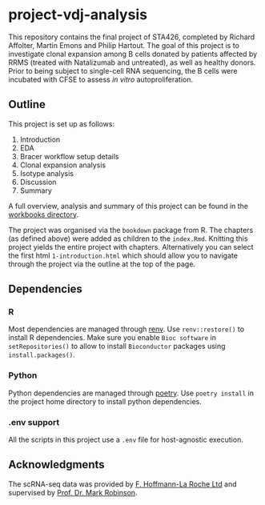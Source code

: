 # project-vdj-analysis
This repository contains the final project of STA426, completed by Richard Affolter, Martin
Emons and Philip Hartout. The goal of this project is to investigate clonal
expansion among B cells donated by patients affected by RRMS (treated with
Natalizumab and untreated), as well as healthy donors. Prior to being subject to
single-cell RNA sequencing, the B cells were incubated with CFSE to assess _in
vitro_ autoproliferation.

## Outline
This project is set up as follows:

1. Introduction
2. EDA
3. Bracer workflow setup details
4. Clonal expansion analysis
5. Isotype analysis
6. Discussion
7. Summary

A full overview, analysis and summary of this project can be found in the [workbooks  directory](/workbooks/).

The project was organised via the `bookdown` package from R. The chapters (as defined above) were added as children to the `index.Rmd`. Knitting this project yields the entire project with chapters. Alternatively you can select the first html `1-introduction.html` which should allow you to navigate through the project via the outline at the top of the page.

## Dependencies

### R
Most dependencies are managed through [renv](https://rstudio.github.io/renv). Use `renv::restore()` to install R dependencies. Make sure you enable `Bioc software` in `setRepositories()` to allow to install `Bioconductor` packages using `install.packages()`.

### Python

Python dependencies are managed through [poetry](https://python-poetry.org/). Use `poetry install` in the project home directory to install python dependencies.

### .env support

All the scripts in this project use a `.env` file for host-agnostic execution.

## Acknowledgments

The scRNA-seq data was provided by [F. Hoffmann-La Roche Ltd](https://www.roche.com/) and supervised by [Prof. Dr. Mark Robinson](https://www.sib.swiss/mark-robinson-group).
